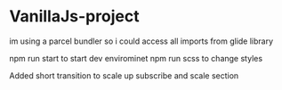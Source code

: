 # VanillaJs-project

im using a parcel bundler so i could access all imports from glide library

npm run start to start dev envirominet 
npm run scss to change styles

Added short transition to scale up subscribe and scale section 